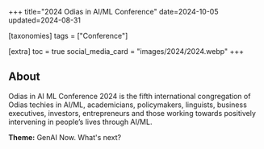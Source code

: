 +++
title="2024 Odias in AI/ML Conference"
date=2024-10-05
updated=2024-08-31

[taxonomies]
tags = ["Conference"]

[extra]
toc = true
social_media_card = "images/2024/2024.webp"
+++

## About

Odias in AI ML Conference 2024 is the fifth international congregation of Odias techies in AI/ML, academicians, policymakers, linguists, business executives, investors, entrepreneurs and those working towards positively intervening in people’s lives through AI/ML.

**Theme:** GenAI Now. What's next?
